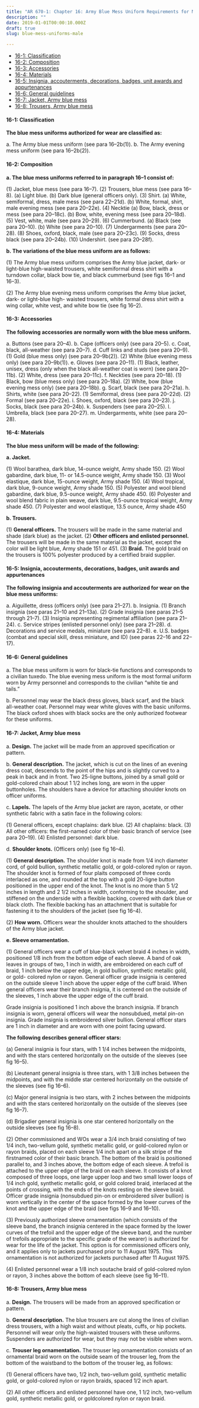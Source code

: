 ```yaml
---
title: "AR 670-1: Chapter 16: Army Blue Mess Uniform Requirements for Men"
description: ""
date: 2019-01-01T00:00:10.000Z
draft: true
slug: blue-mess-uniforms-male

---
```


<ul>
<li><a href="#16-1">16-1: Classification</a></li>
<li><a href="#16-2">16-2: Composition</a></li>
<li><a href="#16-3">16-3: Accessories</a></li>
<li><a href="#16-4">16-4: Materials</a></li>
<li><a href="#16-5">16-5: Insignia, accouterments, decorations, badges, unit awards and appurtenances</a></li>
<li><a href="#16-6">16-6: General guidelines</a></li>
<li><a href="#16-7">16-7: Jacket, Army blue mess</a></li>
<li><a href="#16-8">16-8: Trousers, Army blue mess</a></li>
</ul>

<h4 id="16-1">16-1: Classification</h4>

<strong>The blue mess uniforms authorized for wear are classified as:</strong>

a. The Army blue mess uniform (see para 16–2b(1)).
b. The Army evening mess uniform (see para 16–2b(2)).

<h4 id="16-2">16-2: Composition</h4>

<strong>a. The blue mess uniforms referred to in paragraph 16–1 consist of:</strong>

(1) Jacket, blue mess (see para 16–7).
(2) Trousers, blue mess (see para 16–8).
(a) Light blue.
(b) Dark blue (general officers only).
(3) Shirt.
(a) White, semiformal, dress, male mess (see para 22–21d).
(b) White, formal, shirt, male evening mess (see para 20–22e).
(4) Necktie
(a) Bow, black, dress or mess (see para 20–18c).
(b) Bow, white, evening mess (see para 20–18d).
(5) Vest, white, male (see para 20–29).
(6) Cummerbund.
(a) Black (see para 20–10).
(b) White (see para 20–10).
(7) Undergarments (see para 20–28).
(8) Shoes, oxford, black, male (see para 20–23c).
(9) Socks, dress black (see para 20–24b).
(10) Undershirt. (see para 20–28f).

<strong>b. The variations of the blue mess uniform are as follows:</strong>

(1) The Army blue mess uniform comprises the Army blue jacket, dark- or light-blue high-waisted trousers, white semiformal dress shirt with a turndown collar, black bow tie, and black cummerbund (see figs 16–1 and 16–3).

(2) The Army blue evening mess uniform comprises the Army blue jacket, dark- or light-blue high- waisted trousers, white formal dress shirt with a wing collar, white vest, and white bow tie (see fig 16–2).

<h4 id="16-3">16-3: Accessories</h4>

<strong>The following accessories are normally worn with the blue mess uniform.</strong>

a. Buttons (see para 20–4).
b. Cape (officers only) (see para 20–5).
c. Coat, black, all-weather (see para 20–7).
d. Cuff links and studs (see para 20–9).
(1) Gold (blue mess only) (see para 20–9b(2)).
(2) White (blue evening mess only) (see para 20–9b(1)).
e. Gloves (see para 20–11).
(1) Black, leather, unisex, dress (only when the black all-weather coat is worn) (see para 20–11b).
(2) White, dress (see para 20–11c).
f. Neckties (see para 20–18).
(1) Black, bow (blue mess only) (see para 20–18a).
(2) White, bow (blue evening mess only) (see para 20–18b).
g. Scarf, black (see para 20–21a).
h. Shirts, white (see para 20–22).
(1) Semiformal, dress (see para 20–22d).
(2) Formal (see para 20–22e).
i. Shoes, oxford, black (see para 20–23).
j. Socks, black (see para 20–24b).
k. Suspenders (see para 20–25).
l. Umbrella, black (see para 20–27).
m. Undergarments, white (see para 20–28).

<h4 id="16-4">16-4: Materials</h4>

<strong>The blue mess uniform will be made of the following:</strong>

<strong>a. Jacket.</strong>

(1) Wool barathea, dark blue, 14-ounce weight, Army shade 150.
(2) Wool gabardine, dark blue, 11- or 14.5-ounce weight, Army shade 150.
(3) Wool elastique, dark blue, 15-ounce weight, Army shade 150.
(4) Wool tropical, dark blue, 9-ounce weight, Army shade 150.
(5) Polyester and wool blend gabardine, dark blue, 9.5-ounce weight, Army shade 450.
(6) Polyester and wool blend fabric in plain weave, dark blue, 9.5-ounce tropical weight, Army shade 450.
(7) Polyester and wool elastique, 13.5 ounce, Army shade 450

<strong>b. Trousers.</strong>

(1) <strong>General officers.</strong> The trousers will be made in the same material and shade (dark blue) as the jacket.
(2) <strong>Other officers and enlisted personnel.</strong> The trousers will be made in the same material as the jacket, except the color will be light blue, Army shade 151 or 451.
(3) <strong>Braid.</strong> The gold braid on the trousers is 100% polyester produced by a certified braid supplier.

<h4 id="16-5">16-5: Insignia, accouterments, decorations, badges, unit awards and appurtenances</h4>

<strong>The following insignia and accouterments are authorized for wear on the blue mess uniforms:</strong>

a. Aiguillette, dress (officers only) (see para 21–27).
b. Insignia.
(1) Branch insignia (see paras 21–10 and 21–13a).
(2) Grade insignia (see paras 21–5 through 21–7).
(3) Insignia representing regimental affiliation (see para 21–24).
c. Service stripes (enlisted personnel only) (see para 21–28).
d. Decorations and service medals, miniature (see para 22–8).
e. U.S. badges (combat and special skill, dress miniature, and ID) (see paras 22–16 and 22–17).

<h4 id="16-6">16-6: General guidelines</h4>

a. The blue mess uniform is worn for black-tie functions and corresponds to a civilian tuxedo. The blue evening mess uniform is the most formal uniform worn by Army personnel and corresponds to the civilian “white tie and tails.”

b. Personnel may wear the black dress gloves, black scarf, and the black all-weather coat. Personnel may wear white gloves with the basic uniforms. The black oxford shoes with black socks are the only authorized footwear for these uniforms.

<h4 id="16-7">16-7: Jacket, Army blue mess</h4>

a. <strong>Design.</strong> The jacket will be made from an approved specification or pattern.

b. <strong>General description.</strong> The jacket, which is cut on the lines of an evening dress coat, descends to the point of the hips and is slightly curved to a peak in back and in front. Two 25-ligne buttons, joined by a small gold or gold-colored chain about 1 1/2 inches long, are worn in the upper buttonholes. The shoulders have a device for attaching shoulder knots on officer uniforms.

c. <strong>Lapels.</strong> The lapels of the Army blue jacket are rayon, acetate, or other synthetic fabric with a satin face in the following colors:

(1) General officers, except chaplains: dark blue.
(2) All chaplains: black.
(3) All other officers: the first-named color of their basic branch of service (see para 20–19).
(4) Enlisted personnel: dark blue.

d. <strong>Shoulder knots.</strong> (Officers only) (see fig 16–4).

(1) <strong>General description.</strong> The shoulder knot is made from 1/4 inch diameter cord, of gold bullion, synthetic metallic gold, or gold-colored nylon or rayon. The shoulder knot is formed of four plaits composed of three cords interlaced as one, and rounded at the top with a gold 20-ligne button positioned in the upper end of the knot. The knot is no more than 5 1/2 inches in length and 2 1/2 inches in width, conforming to the shoulder, and stiffened on the underside with a flexible backing, covered with dark blue or black cloth. The flexible backing has an attachment that is suitable for fastening it to the shoulders of the jacket (see fig 16–4).

(2) <strong>How worn.</strong> Officers wear the shoulder knots attached to the shoulders of the Army blue jacket.

<strong>e. Sleeve ornamentation.</strong>

(1) General officers wear a cuff of blue-black velvet braid 4 inches in width, positioned 1/8 inch from the bottom edge of each sleeve. A band of oak leaves in groups of two, 1 inch in width, are embroidered on each cuff of braid, 1 inch below the upper edge, in gold bullion, synthetic metallic gold, or gold- colored nylon or rayon. General officer grade insignia is centered on the outside sleeve 1 inch above the upper edge of the cuff braid. When general officers wear their branch insignia, it is centered on the outside of the sleeves, 1 inch above the upper edge of the cuff braid.

Grade insignia is positioned 1 inch above the branch insignia. If branch insignia is worn, general officers will wear the nonsubdued, metal pin-on insignia. Grade insignia is embroidered silver bullion. General officer stars are 1 inch in
diameter and are worn with one point facing upward. 

<strong>The following describes general officer stars:</strong>

(a) General insignia is four stars, with 1 1/4 inches between the midpoints, and with the stars centered horizontally on the outside of the sleeves (see fig 16–5).

(b) Lieutenant general insignia is three stars, with 1 3/8 inches between the midpoints, and with the middle star centered horizontally on the outside of the sleeves (see fig 16–6).

(c) Major general insignia is two stars, with 2 inches between the midpoints and with the stars centered horizontally on the outside of the sleeves (see fig 16–7).

(d) Brigadier general insignia is one star centered horizontally on the outside sleeves (see fig 16–8).

(2) Other commissioned and WOs wear a 3/4 inch braid consisting of two 1/4 inch, two-vellum gold, synthetic metallic gold, or gold-colored nylon or rayon braids, placed on each sleeve 1/4 inch apart on a silk stripe of the firstnamed color of their basic branch. The bottom of the braid is positioned parallel to, and 3 inches above, the bottom edge of each sleeve. A trefoil is attached to the upper edge of the braid on each sleeve. It consists of a knot composed of three loops, one large upper loop and two small lower loops of 1/4 inch gold, synthetic metallic gold, or gold colored braid, interlaced at the points of crossing, with the ends of the knots resting on the sleeve braid. Officer grade insignia (nonsubdued pin-on or embroidered silver bullion) is worn vertically in the center of the space formed by the lower curves of the knot and the upper edge of the braid (see figs 16–9 and 16–10).

(3) Previously authorized sleeve ornamentation (which consists of the sleeve band, the branch insignia centered in the space formed by the lower curves of the trefoil and the upper edge of the sleeve band, and the number of trefoils
appropriate to the specific grade of the wearer) is authorized for wear for the life of the jacket. This option is for commissioned officers only, and it applies only to jackets purchased prior to 11 August 1975. This ornamentation is
not authorized for jackets purchased after 11 August 1975.

(4) Enlisted personnel wear a 1/8 inch soutache braid of gold-colored nylon or rayon, 3 inches above the bottom of each sleeve (see fig 16–11).

<h4 id="16-8">16-8: Trousers, Army blue mess</h4>

a. <strong>Design.</strong> The trousers will be made from an approved specification or pattern.

b. <strong>General description.</strong> The blue trousers are cut along the lines of civilian dress trousers, with a high waist and without pleats, cuffs, or hip pockets. Personnel will wear only the high-waisted trousers with these uniforms. Suspenders are authorized for wear, but they may not be visible when worn.

c. <strong>Trouser leg ornamentation.</strong> The trouser leg ornamentation consists of an ornamental braid worn on the outside seam of the trouser leg, from the bottom of the waistband to the bottom of the trouser leg, as follows:

(1) General officers have two, 1/2 inch, two-vellum gold, synthetic metallic gold, or gold-colored nylon or rayon braids, spaced 1/2 inch apart.

(2) All other officers and enlisted personnel have one, 1 1/2 inch, two-vellum gold, synthetic metallic gold, or goldcolored nylon or rayon braid.
